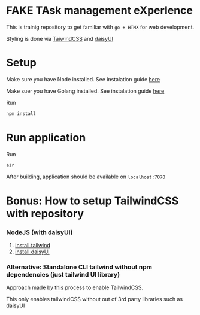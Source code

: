# FAKE TAsk management eXperIence

This is trainig repository to get familiar with `go + HTMX` for web development.

Styling is done via [TaiwindCSS](https://tailwindui.com/) and [daisyUI](https://daisyui.com/)

# Setup

Make sure you have Node installed. See instalation guide [here](https://nodejs.org/en/download/package-manager)

Make suer you have Golang installed. See instalation guide [here](https://go.dev/doc/install)

Run

```bash
npm install
```

# Run application

Run

```bash
air
```

After building, application should be available on `localhost:7070`

# Bonus: How to setup TailwindCSS with repository

### NodeJS (with daisyUI)

1. [install tailwind](https://tailwindcss.com/docs/installation)
2. [install daisyUI](https://daisyui.com/docs/install/)

### Alternative: Standalone CLI tailwind without npm dependencies (just tailwind UI library)

Approach made by [this](https://tailwindcss.com/blog/standalone-cli) process to enable TailwindCSS.

This only enables tailwindCSS without out of 3rd party libraries such as daisyUI
